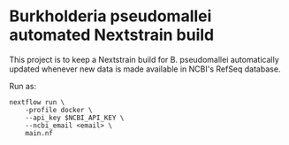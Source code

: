 # Burkholderia pseudomallei automated Nextstrain build

This project is to keep a Nextstrain build for B. pseudomallei automatically updated whenever new data is made available in NCBI's RefSeq database.

Run as:
```
nextflow run \
    -profile docker \
    --api_key $NCBI_API_KEY \
    --ncbi_email <email> \
    main.nf
```